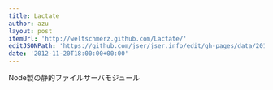 ```yaml
---
title: Lactate
author: azu
layout: post
itemUrl: 'http://weltschmerz.github.com/Lactate/'
editJSONPath: 'https://github.com/jser/jser.info/edit/gh-pages/data/2012/11/index.json'
date: '2012-11-20T18:00:00+00:00'
---
```

Node製の静的ファイルサーバモジュール
